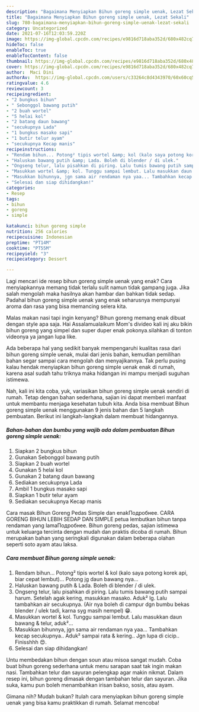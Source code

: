 ```yaml
---
description: "Bagaimana Menyiapkan Bihun goreng simple uenak, Lezat Sekali"
title: "Bagaimana Menyiapkan Bihun goreng simple uenak, Lezat Sekali"
slug: 780-bagaimana-menyiapkan-bihun-goreng-simple-uenak-lezat-sekali
category: Uncategorized
date: 2021-07-16T12:03:59.220Z
image: https://img-global.cpcdn.com/recipes/e9816d718aba352d/680x482cq70/bihun-goreng-simple-uenak-foto-resep-utama.jpg
hideToc: false
enableToc: true
enableTocContent: false
thumbnail: https://img-global.cpcdn.com/recipes/e9816d718aba352d/680x482cq70/bihun-goreng-simple-uenak-foto-resep-utama.jpg
cover: https://img-global.cpcdn.com/recipes/e9816d718aba352d/680x482cq70/bihun-goreng-simple-uenak-foto-resep-utama.jpg
author:  Maci Dini
authorAv:  https://img-global.cpcdn.com/users/c33264c8d4343970/60x60cq50/avatar.jpg
ratingvalue: 4.6
reviewcount: 3
recipeingredient:
- "2 bungkus bihun"
- " Sebonggol bawang putih"
- "2 buah wortel"
- "5 helai kol"
- "2 batang daun bawang"
- "secukupnya Lada"
- "1 bungkus masako sapi"
- "1 butir telur ayam"
- "secukupnya Kecap manis"
recipeinstructions:
- "Rendam bihun... Potong² tipis wortel &amp; kol (kalo saya potong korek api, biar cepat lembut)... Potong jg daun bawang nya..."
- "Haluskan bawang putih &amp; Lada. Boleh di blender / di ulek."
- "Ongseng telur, lalu pisahkan di piring. Lalu tumis bawang putih sampai harum. Setelah agak kering, masukkan masako. Aduk² lg. Lalu tambahkan air secukupnya. (Air nya boleh di campur dgn bumbu bekas blender / ulek tadi, karna syg masih nempel) 😁."
- "Masukkan wortel &amp; kol. Tunggu sampai lembut. Lalu masukkan daun bawang &amp; telur, aduk²..."
- "Masukkan bihunnya, jgn sama air rendaman nya yaa... Tambahkan kecap secukupnya.. Aduk² sampai rata &amp; kering.. Jgn lupa di cicip.. Finisshhh 😍."
- "Selesai dan siap dihidangkan!"
categories:
- Resep
tags:
- bihun
- goreng
- simple

katakunci: bihun goreng simple 
nutrition: 256 calories
recipecuisine: Indonesian
preptime: "PT14M"
cooktime: "PT55M"
recipeyield: "3"
recipecategory: Dessert

---
```



Lagi mencari ide resep bihun goreng simple uenak yang enak? Cara menyiapkannya memang tidak terlalu sulit namun tidak gampang juga. Jika salah mengolah maka hasilnya akan hambar dan bahkan tidak sedap. Padahal bihun goreng simple uenak yang enak seharusnya mempunyai aroma dan rasa yang bisa memancing selera kita.


Malas makan nasi tapi ingin kenyang? Bihun goreng memang enak dibuat dengan style apa saja. Hai Assalamualaikum Mom&#39;s divideo kali inj aku bikin bihun goreng yang simpel dan super duper enak pokonya.silahkan di tonton videonya ya jangan lupa like.

Ada beberapa hal yang sedikit banyak mempengaruhi kualitas rasa dari bihun goreng simple uenak, mulai dari jenis bahan, kemudian pemilihan bahan segar sampai cara mengolah dan menyajikannya. Tak perlu pusing kalau hendak menyiapkan bihun goreng simple uenak enak di rumah, karena asal sudah tahu triknya maka hidangan ini mampu menjadi suguhan istimewa.


Nah, kali ini kita coba, yuk, variasikan bihun goreng simple uenak sendiri di rumah. Tetap dengan bahan sederhana, sajian ini dapat memberi manfaat untuk membantu menjaga kesehatan tubuh kita. Anda bisa membuat Bihun goreng simple uenak menggunakan 9 jenis bahan dan 5 langkah pembuatan. Berikut ini langkah-langkah dalam membuat hidangannya.

<!--inarticleads1-->

##### Bahan-bahan dan bumbu yang wajib ada dalam pembuatan Bihun goreng simple uenak:

1. Siapkan 2 bungkus bihun
1. Gunakan  Sebonggol bawang putih
1. Siapkan 2 buah wortel
1. Gunakan 5 helai kol
1. Gunakan 2 batang daun bawang
1. Sediakan secukupnya Lada
1. Ambil 1 bungkus masako sapi
1. Siapkan 1 butir telur ayam
1. Sediakan secukupnya Kecap manis


Cara masak Bihun Goreng Pedas Simple dan enakПодробнее. CARA GORENG BIHUN LEBIH SEDAP DAN SIMPLE petua lembutkan bihun tanpa rendaman yang lamaПодробнее. Bihun goreng pedas, sajian istimewa untuk keluarga tercinta dengan mudah dan praktis dicoba di rumah. Bihun merupakan bahan yang seringkali digunakan dalam beberapa olahan seperti soto ayam atau laksa. 

<!--inarticleads2-->

##### Cara membuat Bihun goreng simple uenak:

1. Rendam bihun... Potong² tipis wortel &amp; kol (kalo saya potong korek api, biar cepat lembut)... Potong jg daun bawang nya...
1. Haluskan bawang putih &amp; Lada. Boleh di blender / di ulek.
1. Ongseng telur, lalu pisahkan di piring. Lalu tumis bawang putih sampai harum. Setelah agak kering, masukkan masako. Aduk² lg. Lalu tambahkan air secukupnya. (Air nya boleh di campur dgn bumbu bekas blender / ulek tadi, karna syg masih nempel) 😁.
1. Masukkan wortel &amp; kol. Tunggu sampai lembut. Lalu masukkan daun bawang &amp; telur, aduk²...
1. Masukkan bihunnya, jgn sama air rendaman nya yaa... Tambahkan kecap secukupnya.. Aduk² sampai rata &amp; kering.. Jgn lupa di cicip.. Finisshhh 😍.
1. Selesai dan siap dihidangkan!

Untu membedakan bihun dengan soun atau misoa sangat mudah. Coba buat bihun goreng sederhana untuk menu sarapan saat tak ingin makan nasi. Tambahkan telur dan sayuran pelengkap agar makin nikmat. Dalam resep ini, bihun goreng dimasak dengan tambahan telur dan sayuran. Jika suka, kamu pun boleh menambahkan irisan bakso, sosis, atau ayam. 

Gimana nih? Mudah bukan? Itulah cara menyiapkan bihun goreng simple uenak yang bisa kamu praktikkan di rumah. Selamat mencoba!

